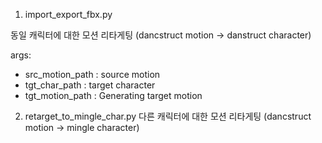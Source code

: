 1. import_export_fbx.py

동일 캐릭터에 대한 모션 리타게팅 (dancstruct motion -> danstruct character)

args:
- src_motion_path : source motion 
- tgt_char_path : target character
- tgt_motion_path : Generating target motion

2. retarget_to_mingle_char.py
다른 캐릭터에 대한 모션 리타게팅 (dancstruct motion -> mingle character)
